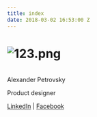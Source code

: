 ```yaml
---
title: index
date: 2018-03-02 16:53:00 Z
---
```


# ![123.png](/uploads/123.png)

\
Alexander Petrovsky

Product designer

[LinkedIn](https://www.linkedin.com/in/sashapetr/) | [Facebook](www.facebook.com/petrovsky.sasha)